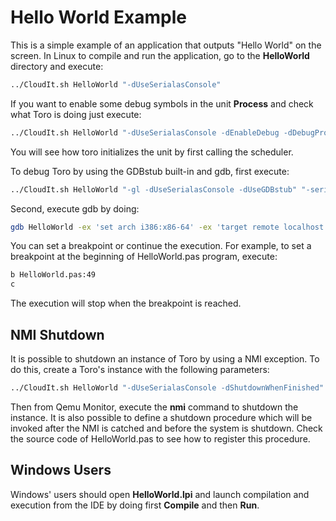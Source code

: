 # Hello World Example
This is a simple example of an application that outputs "Hello World" on the screen. In Linux to compile and run the application, go to the **HelloWorld** directory and execute:
```bash
../CloudIt.sh HelloWorld "-dUseSerialasConsole"
```
If you want to enable some debug symbols in the unit **Process** and check what Toro is doing just execute:
```bash
../CloudIt.sh HelloWorld "-dUseSerialasConsole -dEnableDebug -dDebugProcess"
```
You will see how toro initializes the unit by first calling the scheduler.

To debug Toro by using the GDBstub built-in and gdb, first execute:
```bash 
../CloudIt.sh HelloWorld "-gl -dUseSerialasConsole -dUseGDBstub" "-serial tcp::1234,server"
```
Second, execute gdb by doing:
```bash
gdb HelloWorld -ex 'set arch i386:x86-64' -ex 'target remote localhost:1234'
```
You can set a breakpoint or continue the execution. For example, to set a breakpoint at the beginning of HelloWorld.pas program, execute:
```bash
b HelloWorld.pas:49
c
```
The execution will stop when the breakpoint is reached.
## NMI Shutdown
It is possible to shutdown an instance of Toro by using a NMI exception. To do this, create a Toro's instance with the following parameters:

```bash
../CloudIt.sh HelloWorld "-dUseSerialasConsole -dShutdownWhenFinished"
```
Then from Qemu Monitor, execute the **nmi** command to shutdown the instance. It is also possible to define a shutdown procedure which will be invoked after the NMI is catched and before the system is shutdown. Check the source code of HelloWorld.pas to see how to register this procedure.   
 
## Windows Users
Windows' users should open **HelloWorld.lpi** and launch compilation and execution from the IDE by doing first **Compile** and then **Run**.
